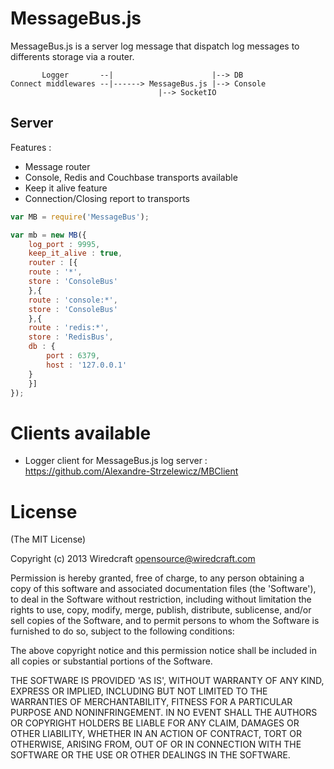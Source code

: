 # MessageBus.js

MessageBus.js is a server log message that dispatch log messages to differents storage via a router.

```
       Logger       --|                      |--> DB
Connect middlewares --|------> MessageBus.js |--> Console
		                	     |--> SocketIO
```
					     
## Server

Features : 
- Message router
- Console, Redis and Couchbase transports available
- Keep it alive feature
- Connection/Closing report to transports

```javascript
var MB = require('MessageBus');

var mb = new MB({
    log_port : 9995,
    keep_it_alive : true,
    router : [{
	route : '*',
	store : 'ConsoleBus'
    },{
	route : 'console:*',
	store : 'ConsoleBus'
    },{
	route : 'redis:*',
	store : 'RedisBus',
	db : {
	    port : 6379,
	    host : '127.0.0.1'
	}
    }]
});
```

# Clients available

- Logger client for MessageBus.js log server : https://github.com/Alexandre-Strzelewicz/MBClient

# License

(The MIT License)

Copyright (c) 2013 Wiredcraft <opensource@wiredcraft.com>

Permission is hereby granted, free of charge, to any person obtaining a copy of this software and associated documentation files (the 'Software'), to deal in the Software without restriction, including without limitation the rights to use, copy, modify, merge, publish, distribute, sublicense, and/or sell copies of the Software, and to permit persons to whom the Software is furnished to do so, subject to the following conditions:

The above copyright notice and this permission notice shall be included in all copies or substantial portions of the Software.

THE SOFTWARE IS PROVIDED 'AS IS', WITHOUT WARRANTY OF ANY KIND, EXPRESS OR IMPLIED, INCLUDING BUT NOT LIMITED TO THE WARRANTIES OF MERCHANTABILITY, FITNESS FOR A PARTICULAR PURPOSE AND NONINFRINGEMENT. IN NO EVENT SHALL THE AUTHORS OR COPYRIGHT HOLDERS BE LIABLE FOR ANY CLAIM, DAMAGES OR OTHER LIABILITY, WHETHER IN AN ACTION OF CONTRACT, TORT OR OTHERWISE, ARISING FROM, OUT OF OR IN CONNECTION WITH THE SOFTWARE OR THE USE OR OTHER DEALINGS IN THE SOFTWARE.

